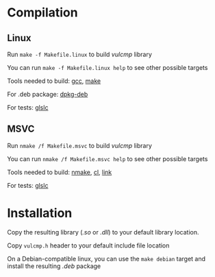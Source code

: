 # Compilation

## Linux

Run `make -f Makefile.linux` to build *vulcmp* library

You can run `make -f Makefile.linux help` to see other possible targets 

Tools needed to build:
[gcc](https://gcc.gnu.org/),
[make](https://www.geeksforgeeks.org/linux-make-command/)

For .deb package: [dpkg-deb](https://man7.org/linux/man-pages/man1/dpkg-deb.1.html)

For tests: [glslc](https://github.com/google/shaderc)

## MSVC

Run `nmake /f Makefile.msvc` to build *vulcmp* library

You can run `nmake /f Makefile.msvc help` to see other possible targets

Tools needed to build: 
[nmake](https://learn.microsoft.com/en-us/cpp/build/reference/nmake-reference?view=msvc-170),
[cl](https://learn.microsoft.com/en-us/cpp/build/reference/compiler-options?view=msvc-170),
[link](https://learn.microsoft.com/en-us/cpp/build/reference/linker-options?view=msvc-170)

For tests: [glslc](https://github.com/google/shaderc)

# Installation

Copy the resulting library (*.so* or *.dll*) to your default library location.

Copy `vulcmp.h` header to your default include file location

On a Debian-compatible linux, you can use the `make debian` target and install the resulting *.deb* package
